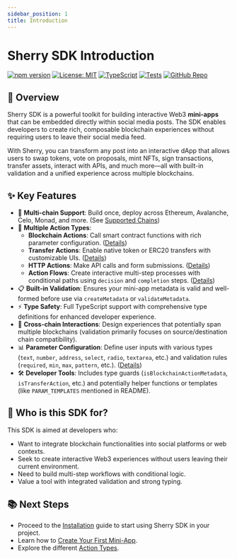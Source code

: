 ```yaml
---
sidebar_position: 1
title: Introduction
---
```


# Sherry SDK Introduction

[![npm version](https://img.shields.io/npm/v/@sherrylinks/sdk.svg)](https://www.npmjs.com/package/@sherrylinks/sdk)
[![License: MIT](https://img.shields.io/badge/License-MIT-blue.svg)](https://opensource.org/licenses/MIT)
[![TypeScript](https://img.shields.io/badge/TypeScript-4.9%2B-blue)](https://www.typescriptlang.org/)
[![Tests](https://img.shields.io/badge/Tests-Jest-green)](https://jestjs.io/)
[![GitHub Repo](https://img.shields.io/badge/GitHub-Repo-blue.svg)](https://github.com/SherryLabs/sherry-sdk)

## 🌟 Overview

Sherry SDK is a powerful toolkit for building interactive Web3 **mini-apps** that can be embedded directly within social media posts. The SDK enables developers to create rich, composable blockchain experiences without requiring users to leave their social media feed.

With Sherry, you can transform any post into an interactive dApp that allows users to swap tokens, vote on proposals, mint NFTs, sign transactions, transfer assets, interact with APIs, and much more—all with built-in validation and a unified experience across multiple blockchains.

## ✨ Key Features

-   🔗 **Multi-chain Support**: Build once, deploy across Ethereum, Avalanche, Celo, Monad, and more. (See [Supported Chains](./advanced/supported-chains.md))
-   🧩 **Multiple Action Types**:
    -   **Blockchain Actions**: Call smart contract functions with rich parameter configuration. ([Details](./action-types/blockchain-actions.md))
    -   **Transfer Actions**: Enable native token or ERC20 transfers with customizable UIs. ([Details](./action-types/transfer-actions.md))
    -   **HTTP Actions**: Make API calls and form submissions. ([Details](./action-types/http-actions.md))
    -   **Action Flows**: Create interactive multi-step processes with conditional paths using `decision` and `completion` steps. ([Details](./action-types/action-flows.md))
-   📋 **Built-in Validation**: Ensures your mini-app metadata is valid and well-formed before use via `createMetadata` or `validateMetadata`.
-   ⚡ **Type Safety**: Full TypeScript support with comprehensive type definitions for enhanced developer experience.
-   🔄 **Cross-chain Interactions**: Design experiences that potentially span multiple blockchains (validation primarily focuses on source/destination chain compatibility).
-   📊 **Parameter Configuration**: Define user inputs with various types (`text`, `number`, `address`, `select`, `radio`, `textarea`, etc.) and validation rules (`required`, `min`, `max`, `pattern`, etc.). ([Details](./parameters.md))
-   🛠️ **Developer Tools**: Includes type guards (`isBlockchainActionMetadata`, `isTransferAction`, etc.) and potentially helper functions or templates (like `PARAM_TEMPLATES` mentioned in README).

## 🚀 Who is this SDK for?

This SDK is aimed at developers who:

-   Want to integrate blockchain functionalities into social platforms or web contexts.
-   Seek to create interactive Web3 experiences without users leaving their current environment.
-   Need to build multi-step workflows with conditional logic.
-   Value a tool with integrated validation and strong typing.

## 📚 Next Steps

-   Proceed to the [Installation](./getting-started/installation.md) guide to start using Sherry SDK in your project.
-   Learn how to [Create Your First Mini-App](./sdk/creating-miniapps.md).
-   Explore the different [Action Types](./sdk/action-types/blockchain-actions.md).